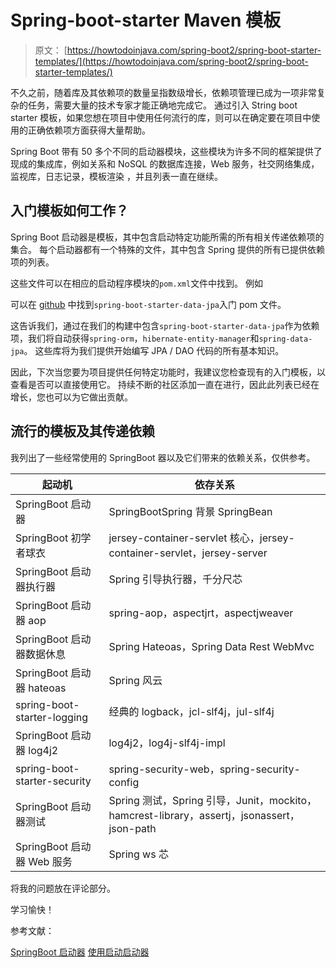 # Spring-boot-starter Maven 模板

> 原文： [https://howtodoinjava.com/spring-boot2/spring-boot-starter-templates/](https://howtodoinjava.com/spring-boot2/spring-boot-starter-templates/)

不久之前，随着库及其依赖项的数量呈指数级增长，依赖项管理已成为一项非常复杂的任务，需要大量的技术专家才能正确地完成它。 通过引入 String boot starter 模板，如果您想在项目中使用任何流行的库，则可以在确定要在项目中使用的正确依赖项方面获得大量帮助。

Spring Boot 带有 50 多个不同的启动器模块，这些模块为许多不同的框架提供了现成的集成库，例如关系和 NoSQL 的数据库连接，Web 服务，社交网络集成，监视库，日志记录，模板渲染 ，并且列表一直在继续。

## 入门模板如何工作？

Spring Boot 启动器是模板，其中包含启动特定功能所需的所有相关传递依赖项的集合。 每个启动器都有一个特殊的文件，其中包含 Spring 提供的所有已提供依赖项的列表。

这些文件可以在相应的启动程序模块的`pom.xml`文件中找到。 例如

可以在 [github](https://github.com/spring-projects/spring-boot/blob/master/spring-boot-project/spring-boot-starters/spring-boot-starter-data-jpa/pom.xml) 中找到`spring-boot-starter-data-jpa`入门 pom 文件。

这告诉我们，通过在我们的构建中包含`spring-boot-starter-data-jpa`作为依赖项，我们将自动获得`spring-orm`，`hibernate-entity-manager`和`spring-data-jpa`。 这些库将为我们提供开始编写 JPA / DAO 代码的所有基本知识。

因此，下次当您要为项目提供任何特定功能时，我建议您检查现有的入门模板，以查看是否可以直接使用它。 持续不断的社区添加一直在进行，因此此列表已经在增长，您也可以为它做出贡献。

## 流行的模板及其传递依赖

我列出了一些经常使用的 SpringBoot 器以及它们带来的依赖关系，仅供参考。

| 起动机 | 依存关系 |
| --- | --- |
| SpringBoot 启动器 | SpringBootSpring 背景 SpringBean |
| SpringBoot 初学者球衣 | jersey-container-servlet 核心，jersey-container-servlet，jersey-server |
| SpringBoot 启动器执行器 | Spring 引导执行器，千分尺芯 |
| SpringBoot 启动器 aop | spring-aop，aspectjrt，aspectjweaver |
| SpringBoot 启动器数据休息 | Spring Hateoas，Spring Data Rest WebMvc |
| SpringBoot 启动器 hateoas | Spring 风云 |
| spring-boot-starter-logging | 经典的 logback，jcl-slf4j，jul-slf4j |
| SpringBoot 启动器 log4j2 | log4j2，log4j-slf4j-impl |
| spring-boot-starter-security | spring-security-web，spring-security-config |
| SpringBoot 启动器测试 | Spring 测试，Spring 引导，Junit，mockito，hamcrest-library，assertj，jsonassert，json-path |
| SpringBoot 启动器 Web 服务 | Spring ws 芯 |

将我的问题放在评论部分。

学习愉快！

参考文献：

[SpringBoot 启动器](https://github.com/spring-projects/spring-boot/tree/master/spring-boot-project/spring-boot-starters)
[使用启动启动器](https://docs.spring.io/spring-boot/docs/current/reference/htmlsingle/#using-boot-starter)